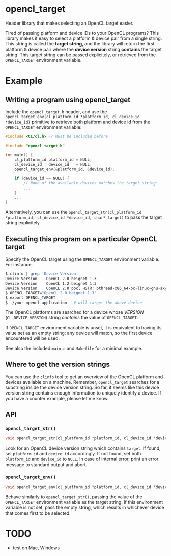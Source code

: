 # opencl_target

Header library that makes selecting an OpenCL target easier.

Tired of passing platform and device IDs to your OpenCL programs? This
library makes it easy to select a platform & device pair from a single
string. This string is called the **target string**, and the library
will return the first platform & device pair where the **device
version** string **contains** the target string.  This target string can
be passed explicitely, or retrieved from the `OPENCL_TARGET` environment
variable.

# Example

## Writing a program using opencl_target

Include the `opencl_target.h` header, and use the
`opencl_target_env(cl_platform_id *platform_id, cl_device_id
*device_id)` primitive to retrieve both platform and device id from the
`OPENCL_TARGET` environment variable:

```C
#include <CL/cl.h> // Must be included before

#include "opencl_target.h"

int main() {
    cl_platform_id platform_id = NULL;
    cl_device_id   device_id   = NULL;
    opencl_target_env(&platform_id, &device_id);

    if (device_id == NULL) {
        // None of the available devices matches the target string!
        ...
    }
    ...
}
```

Alternatively, you can use the `opencl_target_str(cl_platform_id
*platform_id, cl_device_id *device_id, char* target)` to pass the target
string explicitely.

## Executing this program on a particular OpenCL target

Specify the OpenCL target using the `OPENCL_TARGET` environment
variable. For instance:

```sh
$ clinfo | grep 'Device Version'
Device Version    OpenCL 2.0 beignet 1.3
Device Version    OpenCL 1.2 beignet 1.3
Device Version    OpenCL 2.0 pocl HSTR: pthread-x86_64-pc-linux-gnu-skylake
$ OPENCL_TARGET="OpenCL 2.0 beignet 1.3"
$ export OPENCL_TARGET
$ ./your-opencl-application   # will target the above device
```

The OpenCL platforms are searched for a device whose *VERSION*
(`CL_DEVICE_VERSION`) string *contains* the value of `OPENCL_TARGET`.

If `OPENCL_TARGET` environment variable is unset, it is equivalent to
having its value set as an empty string: any device will match, so the
first device encountered will be used.

See also the included `main.c` and `Makefile` for a minimal example.

## Where to get the version strings

You can use the `clinfo` tool to get an overview of the OpenCL platform
and devices available on a machine. Remember, `opencl_target` searches
for a substring inside the device version string. So far, it seems like
this device version string contains enough information to uniquely
identify a device. If you have a counter example, please let me know.

## API

### `opencl_target_str()`

```C
void opencl_target_str(cl_platform_id *platform_id, cl_device_id *device_id, char *target)
```

Look for an OpenCL device version string which contains `target`. If
found, set `platform_id` and `device_id` accordingly. If not found, set
both `platform_id` and `device_id` to `NULL`. In case of internal error,
print an error message to standard output and abort.

### `opencl_target_env()`

```C
void opencl_target_env(cl_platform_id *platform_id, cl_device_id *device_id)
```

Behave similarly to `opencl_target_str()`, passing the value of the
`OPENCL_TARGET` environment variable as the target string. If this
environment variable is not set, pass the empty string, which results in
whichever device that comes first to be selected.

# TODO

 - test on Mac, Windows
